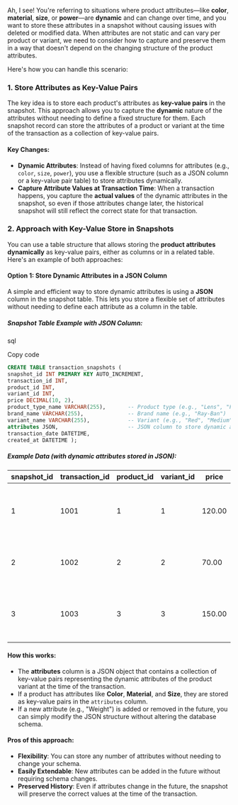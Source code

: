 Ah, I see! You're referring to situations where product attributes—like **color**, **material**, **size**, or **power**—are **dynamic** and can change over time, and you want to store these attributes in a snapshot without causing issues with deleted or modified data. When attributes are not static and can vary per product or variant, we need to consider how to capture and preserve them in a way that doesn't depend on the changing structure of the product attributes.

Here's how you can handle this scenario:

### 1. **Store Attributes as Key-Value Pairs**

The key idea is to store each product's attributes as **key-value pairs** in the snapshot. This approach allows you to capture the **dynamic** nature of the attributes without needing to define a fixed structure for them. Each snapshot record can store the attributes of a product or variant at the time of the transaction as a collection of key-value pairs.

#### Key Changes:

- **Dynamic Attributes**: Instead of having fixed columns for attributes (e.g., `color`, `size`, `power`), you use a flexible structure (such as a JSON column or a key-value pair table) to store attributes dynamically.
- **Capture Attribute Values at Transaction Time**: When a transaction happens, you capture the **actual values** of the dynamic attributes in the snapshot, so even if those attributes change later, the historical snapshot will still reflect the correct state for that transaction.

### 2. **Approach with Key-Value Store in Snapshots**

You can use a table structure that allows storing the **product attributes dynamically** as key-value pairs, either as columns or in a related table. Here's an example of both approaches:

#### Option 1: **Store Dynamic Attributes in a JSON Column**

A simple and efficient way to store dynamic attributes is using a **JSON** column in the snapshot table. This lets you store a flexible set of attributes without needing to define each attribute as a column in the table.

##### Snapshot Table Example with JSON Column:

sql

Copy code

```sql
CREATE TABLE transaction_snapshots (     
snapshot_id INT PRIMARY KEY AUTO_INCREMENT,     
transaction_id INT,     
product_id INT,     
variant_id INT,     
price DECIMAL(10, 2),     
product_type_name VARCHAR(255),       -- Product type (e.g., "Lens", "Frame")     
brand_name VARCHAR(255),              -- Brand name (e.g., "Ray-Ban")     
variant_name VARCHAR(255),            -- Variant (e.g., "Red", "Medium")     
attributes JSON,                      -- JSON column to store dynamic attributes     
transaction_date DATETIME,     
created_at DATETIME );
```

##### Example Data (with dynamic attributes stored in JSON):

|snapshot_id|transaction_id|product_id|variant_id|price|product_type_name|brand_name|variant_name|attributes|transaction_date|created_at|
|---|---|---|---|---|---|---|---|---|---|---|
|1|1001|1|1|120.00|Frame|Ray-Ban|Red|{"Color": "Red", "Material": "Metal", "Size": "Medium"}|2024-11-26 10:00:00|2024-11-26 10:00:00|
|2|1002|2|2|70.00|Lens|Acuvue|-4.00|{"Power": "-4.00", "UV Protection": true}|2024-11-26 10:05:00|2024-11-26 10:05:00|
|3|1003|3|3|150.00|Frame|Oakley|Blue|{"Color": "Blue", "Material": "Plastic", "Size": "Large"}|2024-11-26 10:10:00|2024-11-26 10:10:00|

#### How this works:

- The **attributes** column is a JSON object that contains a collection of key-value pairs representing the dynamic attributes of the product variant at the time of the transaction.
- If a product has attributes like **Color**, **Material**, and **Size**, they are stored as key-value pairs in the `attributes` column.
- If a new attribute (e.g., "Weight") is added or removed in the future, you can simply modify the JSON structure without altering the database schema.

#### Pros of this approach:

- **Flexibility**: You can store any number of attributes without needing to change your schema.
- **Easily Extendable**: New attributes can be added in the future without requiring schema changes.
- **Preserved History**: Even if attributes change in the future, the snapshot will preserve the correct values at the time of the transaction.
